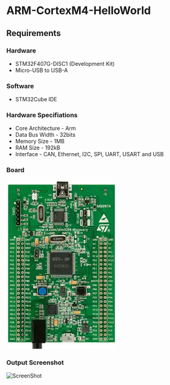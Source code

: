 # ARM-CortexM4-HelloWorld

## Requirements 

### Hardware
* STM32F407G-DISC1 (Development Kit)
* Micro-USB to USB-A
### Software
* STM32Cube IDE

### Hardware Specifiations
* Core Architecture - Arm
* Data Bus Width - 32bits
* Memory Size - 1MB
* RAM Size - 192kB
* Interface - CAN, Ethernet, I2C, SPI, UART, USART and USB

### Board

![Board](./source/STM32F407G-DISC1.jpg)


### Output Screenshot

![ScreenShot](./main/source/output.png)

